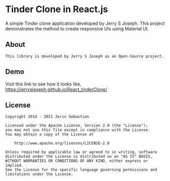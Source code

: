 # Tinder Clone in React.js
A simple Tinder clone application developed by Jerry S Joseph. This project demonstrates the method to create responsive UIs using Material UI.

## About 
    This library is developed by Jerry S Joseph as an Open-Source project. 

## Demo

Visit this link to see how it looks like,
https://jerrysjoseph.github.io/React_tinderClone/

License
-------

    Copyright 2014 - 2021 Jerin Sebastian

    Licensed under the Apache License, Version 2.0 (the "License");
    you may not use this file except in compliance with the License.
    You may obtain a copy of the License at

        http://www.apache.org/licenses/LICENSE-2.0

    Unless required by applicable law or agreed to in writing, software
    distributed under the License is distributed on an "AS IS" BASIS,
    WITHOUT WARRANTIES OR CONDITIONS OF ANY KIND, either express or implied.
    See the License for the specific language governing permissions and
    limitations under the License.

